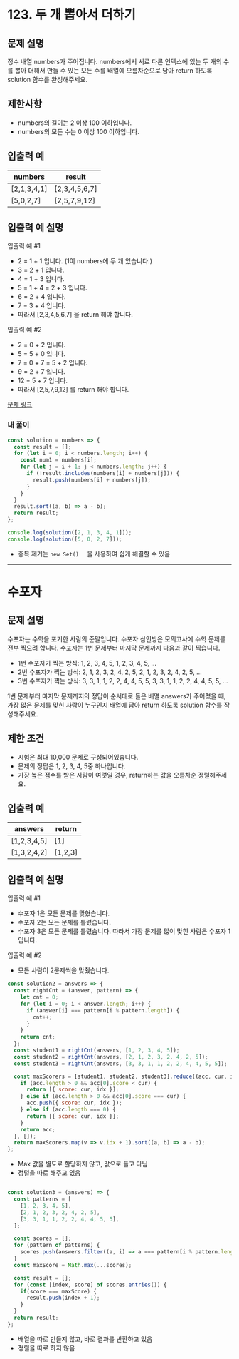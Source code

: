 # 123. 두 개 뽑아서 더하기

## 문제 설명
정수 배열 numbers가 주어집니다. numbers에서 서로 다른 인덱스에 있는 두 개의 수를 뽑아 더해서 만들 수 있는 모든 수를 배열에 오름차순으로 담아 return 하도록 solution 함수를 완성해주세요.

## 제한사항
- numbers의 길이는 2 이상 100 이하입니다.
- numbers의 모든 수는 0 이상 100 이하입니다.

## 입출력 예

| numbers | result |
| ------- | ------ |
| [2,1,3,4,1] | [2,3,4,5,6,7] |
| [5,0,2,7] | [2,5,7,9,12] |

## 입출력 예 설명
입출력 예 #1

- 2 = 1 + 1 입니다. (1이 numbers에 두 개 있습니다.)
- 3 = 2 + 1 입니다.
- 4 = 1 + 3 입니다.
- 5 = 1 + 4 = 2 + 3 입니다.
- 6 = 2 + 4 입니다.
- 7 = 3 + 4 입니다.
- 따라서 [2,3,4,5,6,7] 을 return 해야 합니다.

입출력 예 #2

- 2 = 0 + 2 입니다.
- 5 = 5 + 0 입니다.
- 7 = 0 + 7 = 5 + 2 입니다.
- 9 = 2 + 7 입니다.
- 12 = 5 + 7 입니다.
- 따라서 [2,5,7,9,12] 를 return 해야 합니다.

[문제 링크](https://school.programmers.co.kr/learn/courses/30/lessons/68644)


### 내 풀이
```js
const solution = numbers => {
  const result = [];
  for (let i = 0; i < numbers.length; i++) {
    const num1 = numbers[i];
    for (let j = i + 1; j < numbers.length; j++) {
      if (!result.includes(numbers[i] + numbers[j])) {
        result.push(numbers[i] + numbers[j]);
      }
    }
  }
  result.sort((a, b) => a - b);
  return result;
};

console.log(solution([2, 1, 3, 4, 1]));
console.log(solution([5, 0, 2, 7]));
```
- 중복 제거는 `new Set()  ` 을 사용하여 쉽게 해결할 수 있음

---
# 수포자

## 문제 설명
수포자는 수학을 포기한 사람의 준말입니다. 수포자 삼인방은 모의고사에 수학 문제를 전부 찍으려 합니다. 수포자는 1번 문제부터 마지막 문제까지 다음과 같이 찍습니다.

- 1번 수포자가 찍는 방식: 1, 2, 3, 4, 5, 1, 2, 3, 4, 5, ...
- 2번 수포자가 찍는 방식: 2, 1, 2, 3, 2, 4, 2, 5, 2, 1, 2, 3, 2, 4, 2, 5, ...
- 3번 수포자가 찍는 방식: 3, 3, 1, 1, 2, 2, 4, 4, 5, 5, 3, 3, 1, 1, 2, 2, 4, 4, 5, 5, ...

1번 문제부터 마지막 문제까지의 정답이 순서대로 들은 배열 answers가 주어졌을 때, 가장 많은 문제를 맞힌 사람이 누구인지 배열에 담아 return 하도록 solution 함수를 작성해주세요.

## 제한 조건
- 시험은 최대 10,000 문제로 구성되어있습니다.
- 문제의 정답은 1, 2, 3, 4, 5중 하나입니다.
- 가장 높은 점수를 받은 사람이 여럿일 경우, return하는 값을 오름차순 정렬해주세요.

## 입출력 예

| answers | return |
| ------- | ------ |
| [1,2,3,4,5] | [1] |
| [1,3,2,4,2] | [1,2,3] |

## 입출력 예 설명
입출력 예 #1

- 수포자 1은 모든 문제를 맞혔습니다.
- 수포자 2는 모든 문제를 틀렸습니다.
- 수포자 3은 모든 문제를 틀렸습니다.
따라서 가장 문제를 많이 맞힌 사람은 수포자 1입니다.

입출력 예 #2

- 모든 사람이 2문제씩을 맞췄습니다.

```js
const solution2 = answers => {
  const rightCnt = (answer, pattern) => {
    let cnt = 0;
    for (let i = 0; i < answer.length; i++) {
      if (answer[i] === pattern[i % pattern.length]) {
        cnt++;
      }
    }
    return cnt;
  };
  const student1 = rightCnt(answers, [1, 2, 3, 4, 5]);
  const student2 = rightCnt(answers, [2, 1, 2, 3, 2, 4, 2, 5]);
  const student3 = rightCnt(answers, [3, 3, 1, 1, 2, 2, 4, 4, 5, 5]);

  const maxScorers = [student1, student2, student3].reduce((acc, cur, idx) => {
    if (acc.length > 0 && acc[0].score < cur) {
      return [{ score: cur, idx }];
    } else if (acc.length > 0 && acc[0].score === cur) {
      acc.push({ score: cur, idx });
    } else if (acc.length === 0) {
      return [{ score: cur, idx }];
    }
    return acc;
  }, []);
  return maxScorers.map(v => v.idx + 1).sort((a, b) => a - b);
};
```
- Max 값을 별도로 할당하지 않고, 값으로 들고 다님
- 정렬을 따로 해주고 있음

```js

const solution3 = (answers) => {
  const patterns = [
    [1, 2, 3, 4, 5],  
    [2, 1, 2, 3, 2, 4, 2, 5],
    [3, 3, 1, 1, 2, 2, 4, 4, 5, 5],
  ];

  const scores = [];
  for (pattern of patterns) { 
    scores.push(answers.filter((a, i) => a === pattern[i % pattern.length]).length);
  }
  const maxScore = Math.max(...scores);

  const result = [];
  for (const [index, score] of scores.entries()) { 
    if(score === maxScore) {
      result.push(index + 1);
    }
  }
  return result;
};
```
- 배열을 따로 만들지 않고, 바로 결과를 반환하고 있음
- 정렬을 따로 하지 않음
